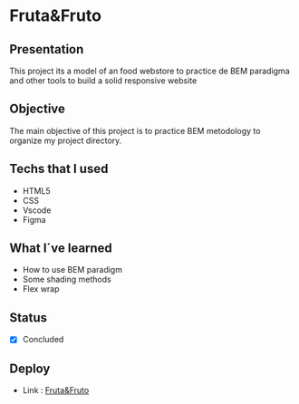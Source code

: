 # Fruta&Fruto


## Presentation
 This project its a model of an food webstore to practice de BEM paradigma and other tools to build a solid responsive website
 
## Objective
  The main objective of this project is to practice BEM metodology to organize my project directory.
  
## Techs that I used
- HTML5
- CSS
- Vscode
- Figma


## What I´ve learned
- How to use BEM paradigm
- Some shading methods
- Flex wrap

## Status
- [x] Concluded

## Deploy
- Link : [Fruta&Fruto](https://frutaefruto-orcin.vercel.app/)
  
  


